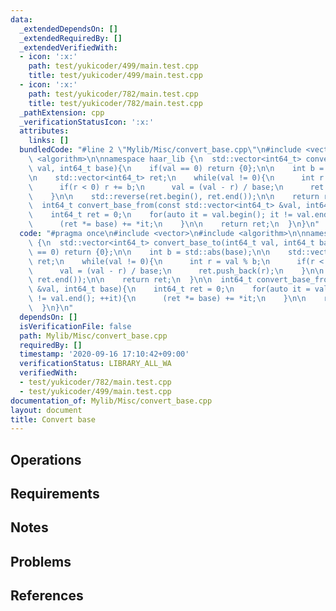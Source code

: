 ```yaml
---
data:
  _extendedDependsOn: []
  _extendedRequiredBy: []
  _extendedVerifiedWith:
  - icon: ':x:'
    path: test/yukicoder/499/main.test.cpp
    title: test/yukicoder/499/main.test.cpp
  - icon: ':x:'
    path: test/yukicoder/782/main.test.cpp
    title: test/yukicoder/782/main.test.cpp
  _pathExtension: cpp
  _verificationStatusIcon: ':x:'
  attributes:
    links: []
  bundledCode: "#line 2 \"Mylib/Misc/convert_base.cpp\"\n#include <vector>\n#include\
    \ <algorithm>\n\nnamespace haar_lib {\n  std::vector<int64_t> convert_base_to(int64_t\
    \ val, int64_t base){\n    if(val == 0) return {0};\n\n    int b = std::abs(base);\n\
    \n    std::vector<int64_t> ret;\n    while(val != 0){\n      int r = val % b;\n\
    \      if(r < 0) r += b;\n      val = (val - r) / base;\n      ret.push_back(r);\n\
    \    }\n\n    std::reverse(ret.begin(), ret.end());\n\n    return ret;\n  }\n\n\
    \  int64_t convert_base_from(const std::vector<int64_t> &val, int64_t base){\n\
    \    int64_t ret = 0;\n    for(auto it = val.begin(); it != val.end(); ++it){\n\
    \      (ret *= base) += *it;\n    }\n\n    return ret;\n  }\n}\n"
  code: "#pragma once\n#include <vector>\n#include <algorithm>\n\nnamespace haar_lib\
    \ {\n  std::vector<int64_t> convert_base_to(int64_t val, int64_t base){\n    if(val\
    \ == 0) return {0};\n\n    int b = std::abs(base);\n\n    std::vector<int64_t>\
    \ ret;\n    while(val != 0){\n      int r = val % b;\n      if(r < 0) r += b;\n\
    \      val = (val - r) / base;\n      ret.push_back(r);\n    }\n\n    std::reverse(ret.begin(),\
    \ ret.end());\n\n    return ret;\n  }\n\n  int64_t convert_base_from(const std::vector<int64_t>\
    \ &val, int64_t base){\n    int64_t ret = 0;\n    for(auto it = val.begin(); it\
    \ != val.end(); ++it){\n      (ret *= base) += *it;\n    }\n\n    return ret;\n\
    \  }\n}\n"
  dependsOn: []
  isVerificationFile: false
  path: Mylib/Misc/convert_base.cpp
  requiredBy: []
  timestamp: '2020-09-16 17:10:42+09:00'
  verificationStatus: LIBRARY_ALL_WA
  verifiedWith:
  - test/yukicoder/782/main.test.cpp
  - test/yukicoder/499/main.test.cpp
documentation_of: Mylib/Misc/convert_base.cpp
layout: document
title: Convert base
---
```


## Operations

## Requirements

## Notes

## Problems

## References
